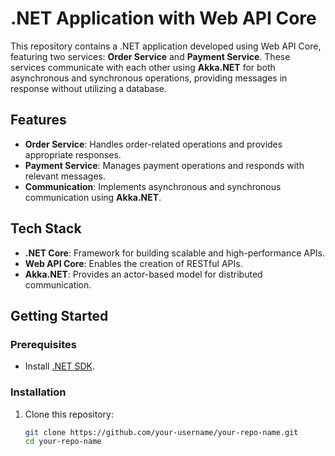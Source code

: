 # .NET Application with Web API Core

This repository contains a .NET application developed using Web API Core, featuring two services: **Order Service** and **Payment Service**. These services communicate with each other using **Akka.NET** for both asynchronous and synchronous operations, providing messages in response without utilizing a database.

## Features
- **Order Service**: Handles order-related operations and provides appropriate responses.
- **Payment Service**: Manages payment operations and responds with relevant messages.
- **Communication**: Implements asynchronous and synchronous communication using **Akka.NET**.

## Tech Stack
- **.NET Core**: Framework for building scalable and high-performance APIs.
- **Web API Core**: Enables the creation of RESTful APIs.
- **Akka.NET**: Provides an actor-based model for distributed communication.

## Getting Started

### Prerequisites
- Install [.NET SDK](https://dotnet.microsoft.com/download).

### Installation
1. Clone this repository:
   ```bash
   git clone https://github.com/your-username/your-repo-name.git
   cd your-repo-name
